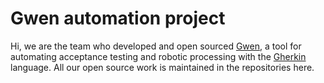 Gwen automation project
=======================

Hi, we are the team who developed and open sourced [Gwen](https://gweninterpreter.org/), a tool for automating acceptance testing and robotic processing with the [Gherkin](https://cucumber.io/docs/gherkin/reference/) language. All our open source work is maintained in the repositories here.

